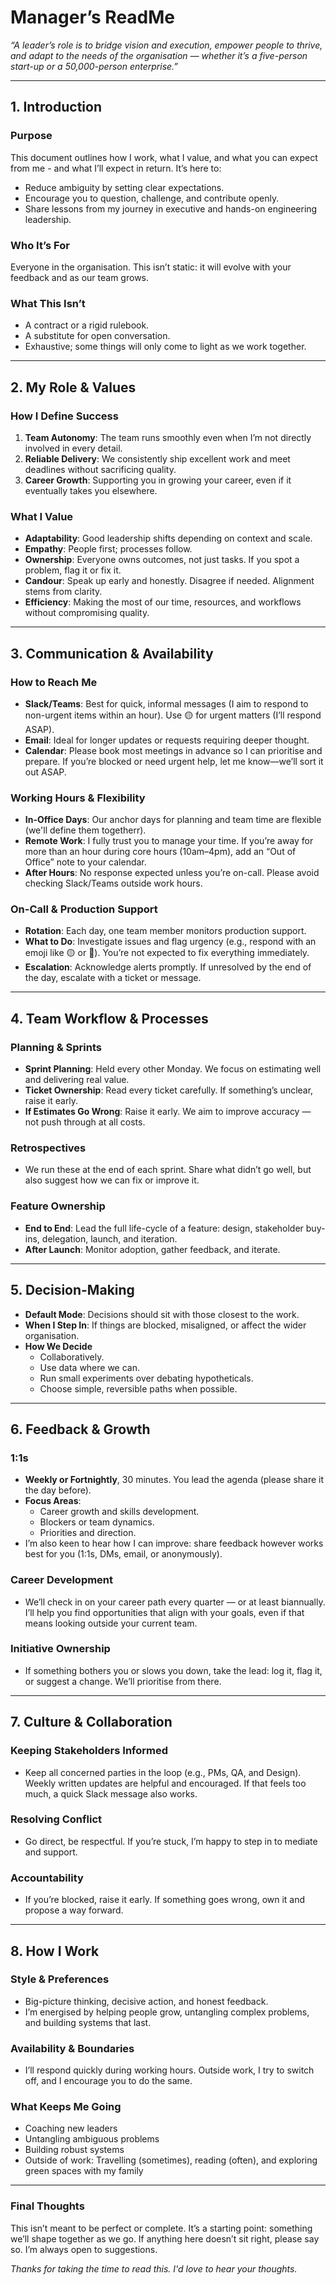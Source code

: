 # Manager’s ReadMe  
*“A leader’s role is to bridge vision and execution, empower people to thrive, and adapt to the needs of the organisation — whether it’s a five-person start-up or a 50,000-person enterprise.”*

---

## 1. Introduction  

### **Purpose**  
This document outlines how I work, what I value, and what you can expect from me - and what I’ll expect in return. It’s here to:  
- Reduce ambiguity by setting clear expectations.  
- Encourage you to question, challenge, and contribute openly.  
- Share lessons from my journey in executive and hands-on engineering leadership.  

### **Who It’s For**  
Everyone in the organisation. This isn’t static: it will evolve with your feedback and as our team grows.  

### **What This Isn’t**  
- A contract or a rigid rulebook.  
- A substitute for open conversation.  
- Exhaustive; some things will only come to light as we work together.  

---

## 2. My Role & Values  

### **How I Define Success**  
1. **Team Autonomy**: The team runs smoothly even when I’m not directly involved in every detail.  
2. **Reliable Delivery**: We consistently ship excellent work and meet deadlines without sacrificing quality.  
3. **Career Growth**: Supporting you in growing your career, even if it eventually takes you elsewhere.  

### **What I Value**  
- **Adaptability**: Good leadership shifts depending on context and scale.  
- **Empathy**: People first; processes follow.  
- **Ownership**: Everyone owns outcomes, not just tasks. If you spot a problem, flag it or fix it.  
- **Candour**: Speak up early and honestly. Disagree if needed. Alignment stems from clarity.  
- **Efficiency**: Making the most of our time, resources, and workflows without compromising quality.  

---

## 3. Communication & Availability  

### **How to Reach Me**  
- **Slack/Teams**: Best for quick, informal messages (I aim to respond to non-urgent items within an hour). Use 🟡 for urgent matters (I’ll respond ASAP).  
- **Email**: Ideal for longer updates or requests requiring deeper thought.  
- **Calendar**: Please book most meetings in advance so I can prioritise and prepare. If you’re blocked or need urgent help, let me know—we’ll sort it out ASAP.  

### **Working Hours & Flexibility**  
- **In-Office Days**: Our anchor days for planning and team time are flexible (we'll define them togetherr).  
- **Remote Work**: I fully trust you to manage your time. If you’re away for more than an hour during core hours (10am–4pm), add an “Out of Office” note to your calendar.  
- **After Hours**: No response expected unless you’re on-call. Please avoid checking Slack/Teams outside work hours.  

### **On-Call & Production Support**  
- **Rotation**: Each day, one team member monitors production support.  
- **What to Do**: Investigate issues and flag urgency (e.g., respond with an emoji like 🟡 or 🚨). You’re not expected to fix everything immediately.  
- **Escalation**: Acknowledge alerts promptly. If unresolved by the end of the day, escalate with a ticket or message.  

---

## 4. Team Workflow & Processes  

### **Planning & Sprints**  
- **Sprint Planning**: Held every other Monday. We focus on estimating well and delivering real value.  
- **Ticket Ownership**: Read every ticket carefully. If something’s unclear, raise it early.  
- **If Estimates Go Wrong**: Raise it early. We aim to improve accuracy — not push through at all costs.  

### **Retrospectives**  
- We run these at the end of each sprint. Share what didn’t go well, but also suggest how we can fix or improve it.  

### **Feature Ownership**  
- **End to End**: Lead the full life-cycle of a feature: design, stakeholder buy-ins, delegation, launch, and iteration.  
- **After Launch**: Monitor adoption, gather feedback, and iterate.  

---

## 5. Decision-Making  
- **Default Mode**: Decisions should sit with those closest to the work.  
- **When I Step In**: If things are blocked, misaligned, or affect the wider organisation.  
- **How We Decide**  
  - Collaboratively.  
  - Use data where we can.  
  - Run small experiments over debating hypotheticals.  
  - Choose simple, reversible paths when possible.  

---

## 6. Feedback & Growth  

### **1:1s**  
- **Weekly or Fortnightly**, 30 minutes. You lead the agenda (please share it the day before).  
- **Focus Areas**:  
  - Career growth and skills development.  
  - Blockers or team dynamics.  
  - Priorities and direction.  
- I’m also keen to hear how I can improve: share feedback however works best for you (1:1s, DMs, email, or anonymously).  

### **Career Development**  
- We’ll check in on your career path every quarter — or at least biannually. I’ll help you find opportunities that align with your goals, even if that means looking outside your current team.  

### **Initiative Ownership**  
- If something bothers you or slows you down, take the lead: log it, flag it, or suggest a change. We’ll prioritise from there.  

---

## 7. Culture & Collaboration  

### **Keeping Stakeholders Informed**  
- Keep all concerned parties in the loop (e.g., PMs, QA, and Design). Weekly written updates are helpful and encouraged. If that feels too much, a quick Slack message also works.  

### **Resolving Conflict**  
- Go direct, be respectful. If you’re stuck, I’m happy to step in to mediate and support.  

### **Accountability**  
- If you’re blocked, raise it early. If something goes wrong, own it and propose a way forward.  

---

## 8. How I Work  

### **Style & Preferences**  
- Big-picture thinking, decisive action, and honest feedback.  
- I’m energised by helping people grow, untangling complex problems, and building systems that last.  

### **Availability & Boundaries**  
- I’ll respond quickly during working hours. Outside work, I try to switch off, and I encourage you to do the same.  

### **What Keeps Me Going**  
- Coaching new leaders  
- Untangling ambiguous problems  
- Building robust systems  
- Outside of work: Travelling (sometimes), reading (often), and exploring green spaces with my family  

---

### **Final Thoughts**  
This isn’t meant to be perfect or complete. It’s a starting point: something we’ll shape together as we go. If anything here doesn’t sit right, please say so. I’m always open to suggestions.  

*Thanks for taking the time to read this. I'd love to hear your thoughts.*
